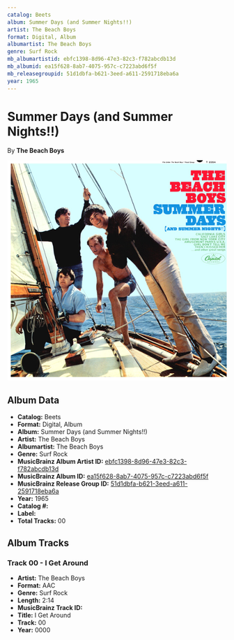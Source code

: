 ```yaml
---
catalog: Beets
album: Summer Days (and Summer Nights!!)
artist: The Beach Boys
format: Digital, Album
albumartist: The Beach Boys
genre: Surf Rock
mb_albumartistid: ebfc1398-8d96-47e3-82c3-f782abcdb13d
mb_albumid: ea15f628-8ab7-4075-957c-c7223abd6f5f
mb_releasegroupid: 51d1dbfa-b621-3eed-a611-2591718eba6a
year: 1965
---
```


# Summer Days (and Summer Nights!!)

By **The Beach Boys**

![](../../assets/beetscovers/The_Beach_Boys-Summer_Days_and_Summer_Nights!!.jpg)

## Album Data

- **Catalog:** Beets
- **Format:** Digital, Album
- **Album:** Summer Days (and Summer Nights!!)
- **Artist:** The Beach Boys
- **Albumartist:** The Beach Boys
- **Genre:** Surf Rock
- **MusicBrainz Album Artist ID:** [ebfc1398-8d96-47e3-82c3-f782abcdb13d](https://musicbrainz.org/artist/ebfc1398-8d96-47e3-82c3-f782abcdb13d)
- **MusicBrainz Album ID:** [ea15f628-8ab7-4075-957c-c7223abd6f5f](https://musicbrainz.org/release/ea15f628-8ab7-4075-957c-c7223abd6f5f)
- **MusicBrainz Release Group ID:** [51d1dbfa-b621-3eed-a611-2591718eba6a](https://musicbrainz.org/release-group/51d1dbfa-b621-3eed-a611-2591718eba6a)
- **Year:** 1965
- **Catalog #:** 
- **Label:** 
- **Total Tracks:** 00

## Album Tracks

### Track 00 - I Get Around

- **Artist:** The Beach Boys
- **Format:** AAC
- **Genre:** Surf Rock
- **Length:** 2:14
- **MusicBrainz Track ID:** [](https://musicbrainz.org/recording/)
- **Title:** I Get Around
- **Track:** 00
- **Year:** 0000

